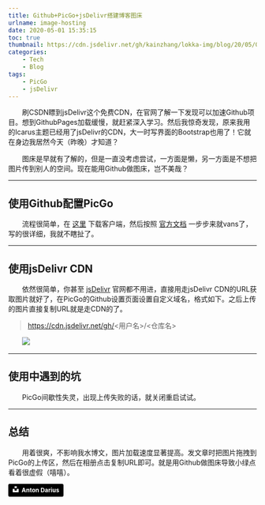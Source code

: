 ```yaml
---
title: Github+PicGo+jsDelivr搭建博客图床
urlname: image-hosting
date: 2020-05-01 15:35:15
toc: true
thumbnail: https://cdn.jsdelivr.net/gh/kainzhang/lokka-img/blog/20/05/01/anton-darius-JNzjM2hhIiQ-unsplash.jpg
categories: 
    - Tech
    - Blog
tags:
    - PicGo
    - jsDelivr
---
```


&emsp;&emsp;刷CSDN瞟到jsDelivr这个免费CDN，在官网了解一下发现可以加速Github项目。想到GithubPages加载缓慢，就赶紧深入学习。然后我惊奇发现，原来我用的Icarus主题已经用了jsDelivr的CDN，大一时写界面的Bootstrap也用了！它就在身边我居然今天（昨晚）才知道？

&emsp;&emsp;图床是早就有了解的，但是一直没考虑尝试，一方面是懒，另一方面是不想把图片传到别人的空间。现在能用Github做图床，岂不美哉？

<!--more-->

---

## 使用Github配置PicGo

&emsp;&emsp;流程很简单，在 [这里](https://github.com/Molunerfinn/PicGo/releases) 下载客户端，然后按照 [官方文档](https://picgo.github.io/PicGo-Doc/zh/guide/config.html#github%E5%9B%BE%E5%BA%8A) 一步步来就vans了，写的很详细，我就不瞎扯了。

---

## 使用jsDelivr CDN

&emsp;&emsp;依然很简单，你甚至 [jsDelivr](https://www.jsdelivr.com/) 官网都不用进，直接用走jsDelivr CDN的URL获取图片就好了，在PicGo的Github设置页面设置自定义域名，格式如下。之后上传的图片直接复制URL就是走CDN的了。

> https://cdn.jsdelivr.net/gh/<用户名>/<仓库名>

&emsp;&emsp;![](https://cdn.jsdelivr.net/gh/kainzhang/lokka-img/blog/20/05/01/200501-1.png)

---

## 使用中遇到的坑

&emsp;&emsp;PicGo间歇性失灵，出现上传失败的话，就关闭重启试试。

---

## 总结

&emsp;&emsp;用着很爽，不影响我水博文，图片加载速度显著提高。发文章时把图片拖拽到PicGo的上传区，然后在相册点击复制URL即可。就是用Github做图床导致小绿点看着很虚假（嘻嘻）。

<a style="background-color:black;color:white;text-decoration:none;padding:4px 6px;font-family:-apple-system, BlinkMacSystemFont, &quot;San Francisco&quot;, &quot;Helvetica Neue&quot;, Helvetica, Ubuntu, Roboto, Noto, &quot;Segoe UI&quot;, Arial, sans-serif;font-size:12px;font-weight:bold;line-height:1.2;display:inline-block;border-radius:3px" href="https://unsplash.com/@thesollers?utm_medium=referral&amp;utm_campaign=photographer-credit&amp;utm_content=creditBadge" target="_blank" rel="noopener noreferrer" title="Download free do whatever you want high-resolution photos from Anton Darius"><span style="display:inline-block;padding:2px 3px"><svg xmlns="http://www.w3.org/2000/svg" style="height:12px;width:auto;position:relative;vertical-align:middle;top:-2px;fill:white" viewBox="0 0 32 32"><title>unsplash-logo</title><path d="M10 9V0h12v9H10zm12 5h10v18H0V14h10v9h12v-9z"></path></svg></span><span style="display:inline-block;padding:2px 3px">Anton Darius</span></a>